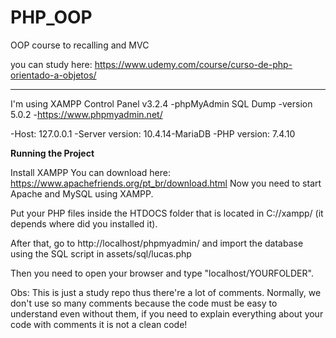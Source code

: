 # PHP_OOP
OOP course to recalling and MVC 

you can study here: https://www.udemy.com/course/curso-de-php-orientado-a-objetos/
_________________________________________
I'm using XAMPP Control Panel v3.2.4
-phpMyAdmin SQL Dump
-version 5.0.2
-https://www.phpmyadmin.net/

-Host: 127.0.0.1
-Server version: 10.4.14-MariaDB
-PHP version: 7.4.10


**Running the Project**

Install XAMPP
You can download here: https://www.apachefriends.org/pt_br/download.html
Now you need to start Apache and MySQL using XAMPP.

Put your PHP files inside the HTDOCS folder that is located in C://xampp/ (it depends where did you installed it).

After that, go to http://localhost/phpmyadmin/ and import the database using the SQL script
in assets/sql/lucas.php

Then you need to open your browser and type "localhost/YOURFOLDER".


Obs: 
This is just a study repo thus there're a lot of comments.
Normally, we don't use so many comments because the code must be easy to understand even without them, if you need to explain everything about your code with comments it is not a clean code!
